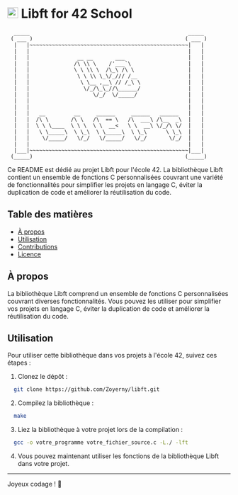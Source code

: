 # <img src="https://github.com/favicon.ico" width="24"> Libft for 42 School

```plaintext
  _____                                                  _____ 
 ( ___ )                                                ( ___ )
  |   |~~~~~~~~~~~~~~~~~~~~~~~~~~~~~~~~~~~~~~~~~~~~~~~~~~|   | 
  |   |                                                  |   | 
  |   |               __ __       ___                    |   | 
  |   |              /\ \\ \    /'___`\                  |   | 
  |   |              \ \ \\ \  /\_\ /\ \                 |   | 
  |   |               \ \ \\ \_\/_/// /__                |   | 
  |   |                \ \__ ,__\ // /_\ \               |   | 
  |   |                 \/_/\_\_//\______/               |   | 
  |   |                    \/_/  \/_____/                |   | 
  |   |                                                  |   | 
  |   |                                                  |   | 
  |   |   __         __     ______     ______   ______   |   | 
  |   |  /\ \       /\ \   /\  == \   /\  ___\ /\__  _\  |   | 
  |   |  \ \ \____  \ \ \  \ \  __<   \ \  __\ \/_/\ \/  |   | 
  |   |   \ \_____\  \ \_\  \ \_____\  \ \_\      \ \_\  |   | 
  |   |    \/_____/   \/_/   \/_____/   \/_/       \/_/  |   | 
  |   |                                                  |   | 
  |___|~~~~~~~~~~~~~~~~~~~~~~~~~~~~~~~~~~~~~~~~~~~~~~~~~~|___| 
 (_____)                                                (_____)
```

Ce README est dédié au projet Libft pour l'école 42. La bibliothèque Libft contient un ensemble de fonctions C personnalisées couvrant une variété de fonctionnalités pour simplifier les projets en langage C, éviter la duplication de code et améliorer la réutilisation du code.

## Table des matières

- [À propos](#about)
- [Utilisation](#usage)
- [Contributions](#contributing)
- [Licence](#license)

## À propos

La bibliothèque Libft comprend un ensemble de fonctions C personnalisées couvrant diverses fonctionnalités. Vous pouvez les utiliser pour simplifier vos projets en langage C, éviter la duplication de code et améliorer la réutilisation du code.

## Utilisation

Pour utiliser cette bibliothèque dans vos projets à l'école 42, suivez ces étapes :

1. Clonez le dépôt :
```bash
  git clone https://github.com/Zoyerny/libft.git
```

2. Compilez la bibliothèque :
```bash
  make
```

3. Liez la bibliothèque à votre projet lors de la compilation :
```bash
  gcc -o votre_programme votre_fichier_source.c -L./ -lft
```

4. Vous pouvez maintenant utiliser les fonctions de la bibliothèque Libft dans votre projet.

---

Joyeux codage ! :rocket: